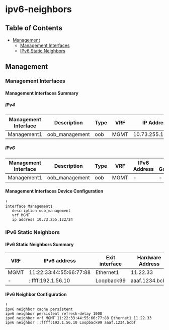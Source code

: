 # ipv6-neighbors

## Table of Contents

- [Management](#management)
  - [Management Interfaces](#management-interfaces)
  - [IPv6 Static Neighbors](#ipv6-static-neighbors)

## Management

### Management Interfaces

#### Management Interfaces Summary

##### IPv4

| Management Interface | Description | Type | VRF | IP Address | Gateway |
| -------------------- | ----------- | ---- | --- | ---------- | ------- |
| Management1 | oob_management | oob | MGMT | 10.73.255.122/24 | 10.73.255.2 |

##### IPv6

| Management Interface | Description | Type | VRF | IPv6 Address | IPv6 Gateway |
| -------------------- | ----------- | ---- | --- | ------------ | ------------ |
| Management1 | oob_management | oob | MGMT | - | - |

#### Management Interfaces Device Configuration

```eos
!
interface Management1
   description oob_management
   vrf MGMT
   ip address 10.73.255.122/24
```

### IPv6 Static Neighbors

#### IPv6 Static Neighbors Summary

| VRF | IPv6 address | Exit interface | Hardware Address |
| --- | ------------ | -------------- | ---------------- |
| MGMT | 11:22:33:44:55:66:77:88 | Ethernet1 | 11.22.33 |
| - | ::ffff:192.1.56.10 | Loopback99 | aaaf.1234.bcbf |

#### IPv6 Neighbor Configuration

```eos
!
ipv6 neighbor cache persistent
ipv6 neighbor persistent refresh-delay 1000
ipv6 neighbor vrf MGMT 11:22:33:44:55:66:77:88 Ethernet1 11.22.33
ipv6 neighbor ::ffff:192.1.56.10 Loopback99 aaaf.1234.bcbf
```

